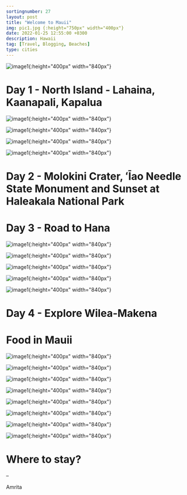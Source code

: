 ```yaml
---
sortingnumber: 27
layout: post
title: "Welcome to Mauii"
img: pic1.jpg {:height="750px" width="400px"}
date: 2022-01-25 12:55:00 +0300
description: Hawaii
tag: [Travel, Blogging, Beaches]
type: cities
---
```




![image1]({{site.baseurl}}/assets/img/hawaii1/pic1.jpg){:height="400px" width="840px"}




# Day 1 - North Island - Lahaina, Kaanapali, Kapalua





![image1]({{site.baseurl}}/assets/img/hawaii1/pic2.jpg){:height="400px" width="840px"}


![image1]({{site.baseurl}}/assets/img/hawaii1/pic3.jpg){:height="400px" width="840px"}


![image1]({{site.baseurl}}/assets/img/hawaii1/pic5.jpg){:height="400px" width="840px"}




![image1]({{site.baseurl}}/assets/img/hawaii1/pic7.jpg){:height="400px" width="840px"}


# Day 2 - Molokini Crater, ʻĪao Needle State Monument and Sunset at Haleakala National Park





# Day 3 - Road to Hana


![image1]({{site.baseurl}}/assets/img/hawaii1/pic11.jpg){:height="400px" width="840px"}

![image1]({{site.baseurl}}/assets/img/hawaii1/pic12.jpg){:height="400px" width="840px"}


![image1]({{site.baseurl}}/assets/img/hawaii1/pic14.jpg){:height="400px" width="840px"}

![image1]({{site.baseurl}}/assets/img/hawaii1/pic15.jpg){:height="400px" width="840px"}

![image1]({{site.baseurl}}/assets/img/hawaii1/pic16.jpg){:height="400px" width="840px"}

# Day 4 - Explore Wilea-Makena




# Food in Mauii

![image1]({{site.baseurl}}/assets/img/hawaii1/pic6.jpg){:height="400px" width="840px"}

![image1]({{site.baseurl}}/assets/img/hawaii1/pic8.jpg){:height="400px" width="840px"}

![image1]({{site.baseurl}}/assets/img/hawaii1/pic9.jpg){:height="400px" width="840px"}

![image1]({{site.baseurl}}/assets/img/hawaii1/pic10.jpg){:height="400px" width="840px"}

![image1]({{site.baseurl}}/assets/img/hawaii1/pic13.jpg){:height="400px" width="840px"}

![image1]({{site.baseurl}}/assets/img/hawaii1/pic17.jpg){:height="400px" width="840px"}

![image1]({{site.baseurl}}/assets/img/hawaii1/pic21.jpg){:height="400px" width="840px"}

![image1]({{site.baseurl}}/assets/img/hawaii1/pic23.jpg){:height="400px" width="840px"}



# Where to stay?







–

Amrita

